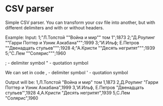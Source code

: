 <h1>CSV parser</h1>

Simple CSV parser. You can transform your csv file into another, but with different delimiters and with or without headers.

Example:
Input: 
1;"Л.Толстой ""Война и мир"" том 1";1873
2;"Д.Роулинг ""Гарри Поттер и Узник Азкабана""";1999
3;"И.Ильф; Е.Петров ""Двенадцать стульев""";1928
4;"А.Кристи ""Десять негритят""";1939
5;"С.Лем ""Солярис""";1960

; - delimiter symbol
" - quotation symbol

We can set in code
, - delimiter symbol
' - quotation symbol

Output will be:
1,Л.Толстой "Война и мир" том 1,1873
2,Д.Роулинг "Гарри Поттер и Узник Азкабана",1999
3,'И.Ильф, Е.Петров "Двенадцать стульев"',1928
4,А.Кристи "Десять негритят",1939
5,С.Лем "Солярис",1960

